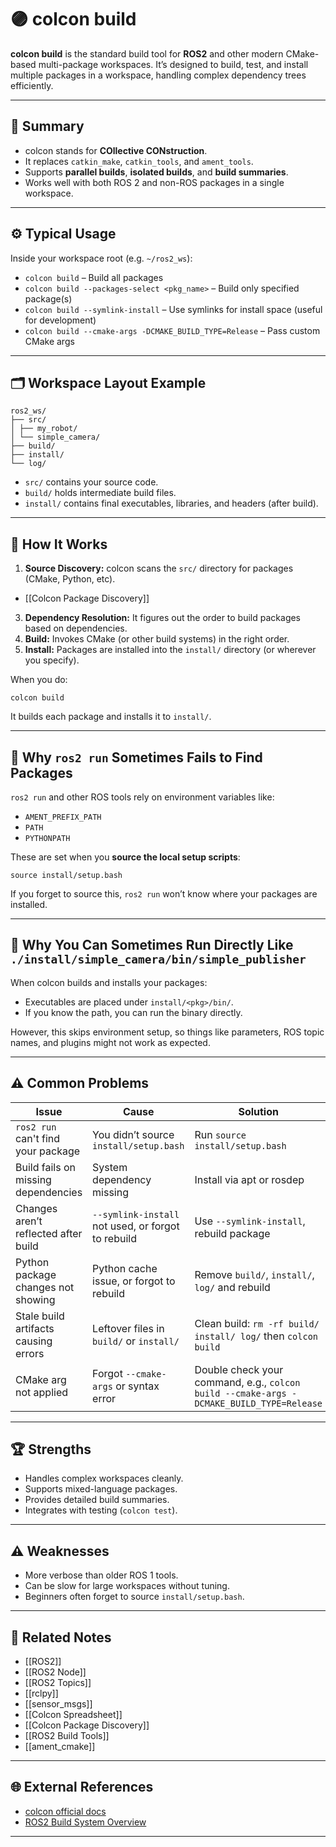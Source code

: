 # 🟣 colcon build

**colcon build** is the standard build tool for **ROS2** and other modern CMake-based multi-package workspaces. It’s designed to build, test, and install multiple packages in a workspace, handling complex dependency trees efficiently.

---

## 🧠 Summary

- colcon stands for **COllective CONstruction**.
- It replaces `catkin_make`, `catkin_tools`, and `ament_tools`.
- Supports **parallel builds**, **isolated builds**, and **build summaries**.
- Works well with both ROS 2 and non-ROS packages in a single workspace.

---

## ⚙️ Typical Usage

Inside your workspace root (e.g. `~/ros2_ws`):

- `colcon build` – Build all packages
- `colcon build --packages-select <pkg_name>` – Build only specified package(s)
- `colcon build --symlink-install` – Use symlinks for install space (useful for development)
- `colcon build --cmake-args -DCMAKE_BUILD_TYPE=Release` – Pass custom CMake args

---

## 🗂️ Workspace Layout Example

```
ros2_ws/
├── src/
│ ├── my_robot/
│ └── simple_camera/
├── build/
├── install/
└── log/
```

- `src/` contains your source code.
- `build/` holds intermediate build files.
- `install/` contains final executables, libraries, and headers (after build).

---

## 🚀 How It Works

1. **Source Discovery:** colcon scans the `src/` directory for packages (CMake, Python, etc).
  - [[Colcon Package Discovery]]
3. **Dependency Resolution:** It figures out the order to build packages based on dependencies.
4. **Build:** Invokes CMake (or other build systems) in the right order.
5. **Install:** Packages are installed into the `install/` directory (or wherever you specify).

When you do:

`colcon build`

It builds each package and installs it to `install/`.

---

## 🤔 Why `ros2 run` Sometimes Fails to Find Packages

`ros2 run` and other ROS tools rely on environment variables like:

- `AMENT_PREFIX_PATH`
- `PATH`
- `PYTHONPATH`

These are set when you **source the local setup scripts**:

`source install/setup.bash`

If you forget to source this, `ros2 run` won’t know where your packages are installed.

---

## 🤔 Why You Can Sometimes Run Directly Like `./install/simple_camera/bin/simple_publisher`

When colcon builds and installs your packages:

- Executables are placed under `install/<pkg>/bin/`.
- If you know the path, you can run the binary directly.

However, this skips environment setup, so things like parameters, ROS topic names, and plugins might not work as expected.

---

## ⚠️ Common Problems

| Issue | Cause | Solution |
|-------|-------|----------|
| `ros2 run` can't find your package | You didn’t source `install/setup.bash` | Run `source install/setup.bash` |
| Build fails on missing dependencies | System dependency missing | Install via apt or rosdep |
| Changes aren’t reflected after build | `--symlink-install` not used, or forgot to rebuild | Use `--symlink-install`, rebuild package |
| Python package changes not showing | Python cache issue, or forgot to rebuild | Remove `build/`, `install/`, `log/` and rebuild |
| Stale build artifacts causing errors | Leftover files in `build/` or `install/` | Clean build: `rm -rf build/ install/ log/` then `colcon build` |
| CMake arg not applied | Forgot `--cmake-args` or syntax error | Double check your command, e.g., `colcon build --cmake-args -DCMAKE_BUILD_TYPE=Release` |

---

## 🏆 Strengths

- Handles complex workspaces cleanly.
- Supports mixed-language packages.
- Provides detailed build summaries.
- Integrates with testing (`colcon test`).

---

## ⚠️ Weaknesses

- More verbose than older ROS 1 tools.
- Can be slow for large workspaces without tuning.
- Beginners often forget to source `install/setup.bash`.

---

## 🔗 Related Notes

- [[ROS2]]
- [[ROS2 Node]]
- [[ROS2 Topics]]
- [[rclpy]]
- [[sensor_msgs]]
- [[Colcon Spreadsheet]]
- [[Colcon Package Discovery]]
- [[ROS2 Build Tools]]
- [[ament_cmake]]

---

## 🌐 External References

- [colcon official docs](https://colcon.readthedocs.io)
- [ROS2 Build System Overview](https://docs.ros.org/en/rolling/How-To-Guides/Ament-CMake-Documentation.html)

---
